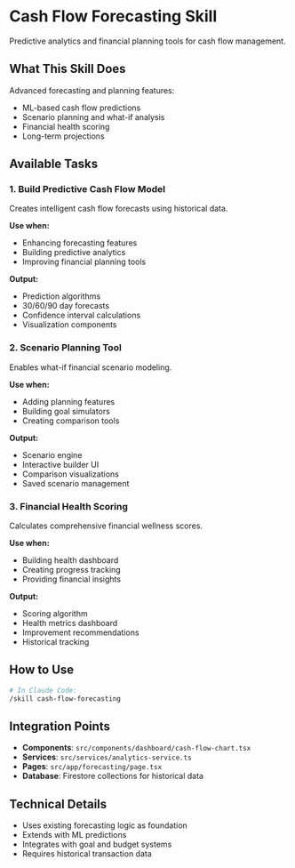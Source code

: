# Cash Flow Forecasting Skill

Predictive analytics and financial planning tools for cash flow management.

## What This Skill Does

Advanced forecasting and planning features:
- ML-based cash flow predictions
- Scenario planning and what-if analysis
- Financial health scoring
- Long-term projections

## Available Tasks

### 1. Build Predictive Cash Flow Model
Creates intelligent cash flow forecasts using historical data.

**Use when:**
- Enhancing forecasting features
- Building predictive analytics
- Improving financial planning tools

**Output:**
- Prediction algorithms
- 30/60/90 day forecasts
- Confidence interval calculations
- Visualization components

### 2. Scenario Planning Tool
Enables what-if financial scenario modeling.

**Use when:**
- Adding planning features
- Building goal simulators
- Creating comparison tools

**Output:**
- Scenario engine
- Interactive builder UI
- Comparison visualizations
- Saved scenario management

### 3. Financial Health Scoring
Calculates comprehensive financial wellness scores.

**Use when:**
- Building health dashboard
- Creating progress tracking
- Providing financial insights

**Output:**
- Scoring algorithm
- Health metrics dashboard
- Improvement recommendations
- Historical tracking

## How to Use

```bash
# In Claude Code:
/skill cash-flow-forecasting
```

## Integration Points

- **Components**: `src/components/dashboard/cash-flow-chart.tsx`
- **Services**: `src/services/analytics-service.ts`
- **Pages**: `src/app/forecasting/page.tsx`
- **Database**: Firestore collections for historical data

## Technical Details

- Uses existing forecasting logic as foundation
- Extends with ML predictions
- Integrates with goal and budget systems
- Requires historical transaction data
